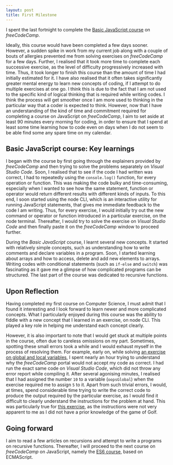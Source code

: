 ```yaml
---
layout: post
title: First Milestone
---
```


I spent the last fortnight to complete the [Basic JavaScript course](https://www.freecodecamp.org/learn/javascript-algorithms-and-data-structures#basic-javascript) on *freeCodeCamp*. 

Ideally, this course would have been completed a few days sooner. However, a sudden spike in work from my current job along with a couple of bouts of allergies prevented me from solving exercises on *freeCodeCamp* for a few days. Further, I realised that it took more time to complete each successive exercise, as the level of difficulty progressively increased with time. Thus, it took longer to finish this course than the amount of time I had initially estimated for it. I have also realised that it often takes significantly greater mental energy to learn new concepts of coding, if I attempt to do multiple exercises at one go. I think this is due to the fact that I am not used to the specific kind of logical thinking that is required while writing codes. I think the process will get smoother once I am more used to thinking in the particular way that a coder is expected to think. However, now that I have an understanding of the kind of time and commitment required for completing a course on JavaScript on *freeCodeCamp*, I aim to set aside at least 90 minutes every morning for coding, in order to ensure that I spend at least some time learning how to code even on days when I do not seem to be able find some any spare time on my calendar. 

## Basic JavaScript course: Key learnings

I began with the course by first going through the explainers provided by *freeCodeCamp* and then trying to solve the problems separately on *Visual Studio Code*. Soon, I realised that to see if the code I had written was correct, I had to repeatedly using the `console.log()` function, for every operation or function. This was making the code bulky and time-consuming, especially when I wanted to see how the same statement, function or operator would return different results with different kinds of inputs. To this end, I soon started using the node CLI, which is an interactive utility for running JavaScript statements, that gives me immediate feedback to the code I am writing. Thus, for every exercise, I would initially try out the new command or operator or function introduced in a particular exercise, on the node terminal. Thereafter, I would try to solve the exercise on *Visual Studio Code* and then finally paste it on the *freeCodeCamp* window to proceed further. 

During the *Basic JavaScript* course, I learnt several new concepts. It started with relatively simple concepts, such as understanding how to write comments and declare variables in a program. Soon, I started learning about arrays and how to access, delete and add new elements to arrays. Writing codes with conditional statements (such as `if-else` and `switch`) was fascinating as it gave me a glimpse of how complicated programs can be structured. The last part of the course was dedicated to recursive functions.  

## Upon Reflection

Having completed my first course on Computer Science, I must admit that I found it interesting and I look forward to learn newer and more complicated concepts. What I particularly enjoyed during this course was the ability to fiddle with a new concept that I learned in an exercise, on node CLI. This played a key role in helping me understand each concept clearly.  

However, it is also important to note that I would get stuck at multiple points in the course, often due to careless omissions on my part. Sometimes, spotting these small errors took a while and I would exhaust myself in the process of resolving them. For example, early on, while solving [an exercise on global and local variables](https://www.freecodecamp.org/learn/javascript-algorithms-and-data-structures/basic-javascript/global-scope-and-functions), I spent nearly an hour trying to understand why the *freeCodeCamp* portal would not accept my code as correct. I had run the exact same code on *Visual Studio Code*, which did not throw any error report while compiling it. After several agonising minutes, I realised that I had assigned the number `10` to a variable (`oopsGlobal`) when the exercise required me to assign `5` to it. Apart from such trivial errors, I would, at times, spend considerable time trying to write the correct code to produce the output required by the particular exercise, as I would find it difficult to clearly understand the instructions for the problem at hand. This was particularly true for [this exercise](https://www.freecodecamp.org/learn/javascript-algorithms-and-data-structures/basic-javascript/golf-code), as the instructions  were not very apparent to me as I did not have a prior knowledge of the game of Golf.

## Going forward

I aim to read a few articles on recursions and attempt to write a programs on recursive functions. Thereafter, I will proceed to the next course on *freeCodeCamp* on JavaScript, namely the [ES6 course](https://www.freecodecamp.org/learn/javascript-algorithms-and-data-structures#es6), based on ECMAScript.
